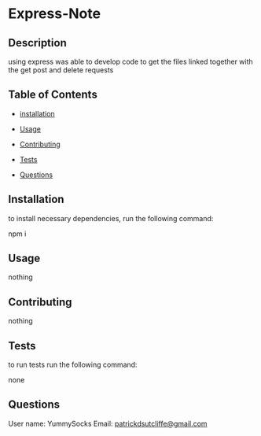 # Express-Note


## Description

using express was able to develop code to get the files linked together with the get post and delete requests

## Table of Contents

* [installation](#installation)

* [Usage](#usage)



* [Contributing](#contributing)

* [Tests](#tests)

* [Questions](#questions)

## Installation

to install necessary dependencies, run the following command:

npm i

## Usage

nothing



## Contributing

nothing

## Tests

to run tests run the following command:

none

## Questions 

User name: YummySocks
Email: patrickdsutcliffe@gmail.com
